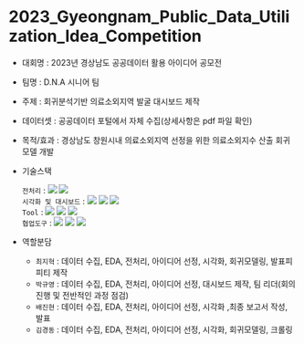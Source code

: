 # 2023_Gyeongnam_Public_Data_Utilization_Idea_Competition
- 대회명 : 2023년 경상남도 공공데이터 활용 아이디어 공모전
- 팀명 : D.N.A 시니어 팀
- 주제 : 회귀분석기반 의료소외지역 발굴 대시보드 제작


- 데이터셋 : 공공데이터 포털에서 자체 수집(상세사항은 pdf 파일 확인)
- 목적/효과 : 경상남도 창원시내 의료소외지역 선정을 위한 의료소외지수 산출 회귀모델 개발
- 기술스택<div align=left> 
	`전처리` : 
	<img src="https://img.shields.io/badge/Pandas-150458?style=for-the-badge&logo=Pandas&logoColor=white">
	<img src="https://img.shields.io/badge/Numpy-013243?style=for-the-badge&logo=Numpy&logoColor=white">
	    <br>
	`시각화 및 대시보드` : 
	<img src="https://img.shields.io/badge/matplotlib-006c66?style=for-the-badge&logo=Pandas&logoColor=white">
	<img src="https://img.shields.io/badge/Seaborn-0080ff?style=for-the-badge&logo=Seaborn&logoColor=white">
  <img src="https://img.shields.io/badge/tableau-fff44f?style=for-the-badge&logo=tableau&logoColor=white">
	    <br>
	`Tool` : 
	<img src="https://img.shields.io/badge/Python-F7931E?style=for-the-badge&logo=Python&logoColor=white">
	<img src="https://img.shields.io/badge/R-ffd400?style=for-the-badge&logo=R&logoColor=white">
	<img src="https://img.shields.io/badge/tableau-fff44f?style=for-the-badge&logo=tableau&logoColor=white">
	    <br>
	`협업도구` : 
	<img src="https://img.shields.io/badge/GoogleDrive-00C4CC?style=for-the-badge&logo=GoogleDrive&logoColor=white">
	<img src="https://img.shields.io/badge/Notion-000000?style=for-the-badge&logo=Notion&logoColor=white">
	<img src="https://img.shields.io/badge/GitHub-181717?style=for-the-badge&logo=GitHub&logoColor=white">
	    <br>
	</div>

- 역할분담 
	- `최지혁` : 데이터 수집, EDA, 전처리, 아이디어 선정, 시각화, 회귀모델링, 발표피피티 제작
	- `박규영` : 데이터 수집, EDA, 전처리, 아이디어 선정, 대시보드 제작, 팀 리더(회의 진행 및 전반적인 과정 점검)
	- `배진현` : 데이터 수집, EDA, 전처리, 아이디어 선정, 시각화 ,최종 보고서 작성, 발표
  - `김경동` : 데이터 수집, EDA, 전처리, 아이디어 선정, 시각화, 회귀모델링, 크롤링

